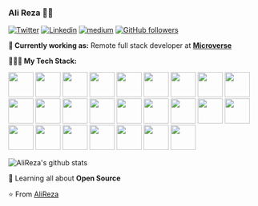### Ali Reza 👨‍💻

[![Twitter](https://img.shields.io/badge/-Twitter-222222?style=flat-square&logo=twitter&logoColor=white&link=https://twitter.com/EngincanVeske)](https://twitter.com/share_insider)
[![Linkedin](https://img.shields.io/badge/-LinkedIn-222222?style=flat-square&logo=Linkedin&logoColor=white&link=https://www.linkedin.com/in/engincan-veske-b4a75b145/)](https://www.linkedin.com/in/mohammad-ali-reza-25686428b/)
[![medium](https://aleen42.github.io/badges/src/medium.svg)](https://medium.com/@ali.reza.buet)
[![GitHub followers](https://img.shields.io/github/followers/EngincanV.svg?style=social&label=Follow&maxAge=2592000)](https://github.com/AliRezaBmeDu?tab=followers)

**💼 Currently working as:** Remote full stack developer at <a href="https://www.microverse.org/" target="_blank"><b>Microverse</b></a>

**👨🏻‍💻 My Tech Stack:** 

<code><a href="https://www.python.org/" target="_blank"><img height="50" src="https://www.vectorlogo.zone/logos/python/python-ar21.svg"></a></code>
<code><a href="https://www.javascript.com/" target="_blank"><img height="50" src="https://www.vectorlogo.zone/logos/javascript/javascript-horizontal.svg"></a></code>
<code><a href="https://www.ruby-lang.org/en//" target="_blank"><img height="50" src="https://www.vectorlogo.zone/logos/ruby-lang/ruby-lang-ar21.svg"></a></code>
<code><a href="https://reactjs.org/" target="_blank"><img height="50" src="https://www.vectorlogo.zone/logos/reactjs/reactjs-ar21.svg"></a></code>
<code><a href="https://redux.js.org/" target="_blank"><img height="50" src="https://raw.githubusercontent.com/prplx/svg-logos/b6009ab65b59f2afe14adca64a2d7425b85ca05e/svg/redux.svg"></a></code>
<code><a href="https://rubyonrails.org/" target="_blank"><img height="50" src="https://www.logo.wine/a/logo/Ruby_on_Rails/Ruby_on_Rails-Logo.wine.svg"></a></code>
<code><a href="https://nodejs.org/en" target="_blank"><img height="50" src="https://www.vectorlogo.zone/logos/nodejs/nodejs-ar21.svg"></a></code>
<code><a href="https://expressjs.com/" target="_blank"><img height="50" src="https://www.vectorlogo.zone/logos/expressjs/expressjs-ar21.svg"></a></code>
<code><a href="https://www.djangoproject.com/" target="_blank"><img height="50" src="https://www.vectorlogo.zone/logos/djangoproject/djangoproject-ar21.svg"></a></code>
<code><a href="https://www.postgresql.org/" target="_blank"><img height="50" src="https://www.vectorlogo.zone/logos/postgresql/postgresql-ar21.svg"></a></code>
<code><a href="https://www.mysql.com/" target="_blank"><img height="50" src="https://www.vectorlogo.zone/logos/mysql/mysql-ar21.svg"></a></code>
<code><a href="https://www.mongodb.com/" target="_blank"><img height="50" src="https://www.vectorlogo.zone/logos/mongodb/mongodb-ar21.svg"></a></code>
<code><a href="https://www.docker.com/" target="_blank"><img height="50" src="https://www.vectorlogo.zone/logos/docker/docker-ar21.svg"></a></code>
<code><a href="https://kubernetes.io/"><img height="50" src="https://www.vectorlogo.zone/logos/kubernetes/kubernetes-ar21.svg"></a></code>
<code><a href="https://html.com/html5/"><img height="50" src="https://www.vectorlogo.zone/logos/w3_html5/w3_html5-ar21.svg"></a></code>
<code><a href="https://www.css3.com/"><img height="50" src="https://www.vectorlogo.zone/logos/w3_css/w3_css-ar21.svg"></a></code>
<code><a href="https://getbootstrap.com/"><img height="50" src="https://www.vectorlogo.zone/logos/getbootstrap/getbootstrap-ar21.svg"></a></code>
<code><a href="https://tailwindcss.com/"><img height="50" src="https://www.vectorlogo.zone/logos/tailwindcss/tailwindcss-ar21.svg"></a></code>
<code><a href="https://sass-lang.com/"><img height="50" src="https://www.vectorlogo.zone/logos/sass-lang/sass-lang-ar21.svg"></a></code>
<code><a href="https://jestjs.io/"><img height="50" src="https://www.vectorlogo.zone/logos/jestjsio/jestjsio-ar21.svg"></a></code>
<code><a href="https://mochajs.org/"><img height="50" src="https://www.vectorlogo.zone/logos/mochajs/mochajs-ar21.svg"></a></code>
<code><a href="https://rspec.info/"><img height="50" src="https://www.plutora.com/wp-content/uploads/2019/01/rspec.jpg"></a></code>
<code><a href="https://vuejs.org/" target="_blank"><img height="50" src="https://www.vectorlogo.zone/logos/vuejs/vuejs-ar21.svg"></a></code>
<code><a href="https://angular.io/"><img height="50" src="https://www.vectorlogo.zone/logos/angular/angular-ar21.svg"></a></code>
<code><a href="https://nextjs.org/" target="_blank"><img height="50" src="https://seeklogo.com/images/N/next-js-logo-7929BCD36F-seeklogo.com.png"></a></code>

![AliReza's github stats](https://github-readme-stats.vercel.app/api?username=AliRezaBmeDu&show_icons=true&line_height=30)

🌱 Learning all about **Open Source**

⭐️ From [AliReza](https://github.com/AliRezaBmeDu)
